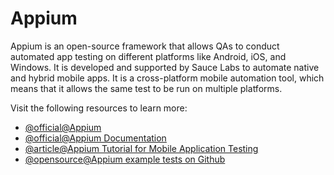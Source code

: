 # Appium

Appium is an open-source framework that allows QAs to conduct automated app testing on different platforms like Android, iOS, and Windows. It is developed and supported by Sauce Labs to automate native and hybrid mobile apps. It is a cross-platform mobile automation tool, which means that it allows the same test to be run on multiple platforms.

Visit the following resources to learn more:

- [@official@Appium](https://appium.io/)
- [@official@Appium Documentation](https://appium.io/docs/en/2.0/intro/)
- [@article@Appium Tutorial for Mobile Application Testing](https://www.browserstack.com/guide/appium-tutorial-for-testing)
- [@opensource@Appium example tests on Github](https://github.com/appium/appium/tree/1.x/sample-code)
